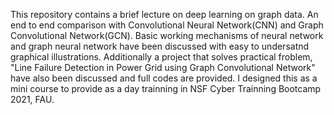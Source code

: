This repository contains a brief lecture on deep learning on graph data. An end to end comparison with Convolutional Neural Network(CNN) and Graph Convolutional Network(GCN). 
Basic working mechanisms of neural network and graph neural network have been discussed with easy to undersatnd graphical illustrations.
Additionally a project that solves practical froblem, "Line Failure Detection in Power Grid using Graph Convolutional Network" have also been discussed and full codes are provided.
I designed this as a mini course to provide as a day trainning in NSF Cyber Trainning Bootcamp 2021, FAU.
